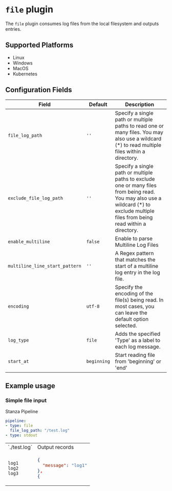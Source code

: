 
# `file` plugin

The `file` plugin consumes log files from the local filesystem and outputs entries.

## Supported Platforms

- Linux
- Windows
- MacOS
- Kubernetes

## Configuration Fields

| Field | Default | Description |
| --- | --- | --- |
| `file_log_path` | `''` | Specify a single path or multiple paths to read one or many files. You may also use a wildcard (*) to read multiple files within a directory. |
| `exclude_file_log_path` | `''` | Specify a single path or multiple paths to exclude one or many files from being read. You may also use a wildcard (*) to exclude multiple files from being read within a directory. |
| `enable_multiline` | `false` | Enable to parse Multiline Log Files |
| `multiline_line_start_pattern` | `''` | A Regex pattern that matches the start of a multiline log entry in the log file. |
| `encoding` | `utf-8` | Specify the encoding of the file(s) being read. In most cases, you can leave the default option selected. |
| `log_type` | `file` | Adds the specified 'Type' as a label to each log message. |
| `start_at` | `beginning` | Start reading file from 'beginning' or 'end' |

## Example usage

### Simple file input

Stanza Pipeline
```yaml
pipeline:
- type: file
  file_log_path: "/test.log"
- type: stdout

```

<table>
<tr><td> `./test.log` </td> <td> Output records </td></tr>
<tr>
<td>

```
log1
log2
log3
```

</td>
<td>

```json
{
  "message": "log1"
},
{